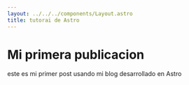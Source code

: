 ```yaml
---
layout: ../../../components/Layout.astro
title: tutorai de Astro
---
```


# Mi primera publicacion

este es mi primer post usando mi blog desarrollado en Astro